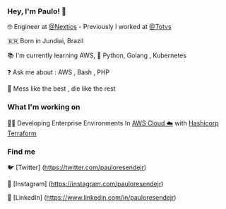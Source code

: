 <!--
### Hi there 👋


**pauloresendejr/pauloresendejr** is a ✨ _special_ ✨ repository because its `README.md` (this file) appears on your GitHub profile.

Here are some ideas to get you started:

- 🔭 I’m currently working on ...
- 🌱 I’m currently learning ...
- 👯 I’m looking to collaborate on ...
- 🤔 I’m looking for help with ...
- 💬 Ask me about ...
- 📫 How to reach me: ...
- 😄 Pronouns: ...
- ⚡ Fun fact: ...
-->


### Hey, I'm Paulo! 👋

🤓 Engineer at  [@Nextios](https://github.com/nextios/)  - Previously I worked at [@Totvs](https://github.com/totvs) <br>

🇧🇷 Born in Jundiai, Brazil <br>

📚 I'm currently learning AWS, :snake: Python, Golang , Kubernetes <br>

:question: Ask me about : AWS , Bash , PHP

💬 Mess like the best , die like the rest <br>

### What I'm working on 
 
👨‍💻 Developing Enterprise Environments In 
[AWS Cloud :cloud:](https://github.com/aws) with [Hashicorp Terraform](https://github.com/hashicorp/terraform)
   
### Find me 
  
🐦 [Twitter] (https://twitter.com/pauloresendejr) <br>

📸 [Instagram] (https://instagram.com/pauloresendejr) <br>

💼 [LinkedIn] (https://www.linkedin.com/in/pauloresendejr) <br>
